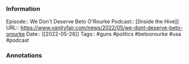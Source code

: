 ### Information

Episode:: We Don't Deserve Beto O'Rourke
Podcast:: [[Inside the Hive]]
URL:: https://www.vanityfair.com/news/2022/05/we-dont-deserve-beto-orourke
Date:: [[2022-05-28]]
Tags:: #guns #politics #betoorourke #usa
#podcast


### Annotations

